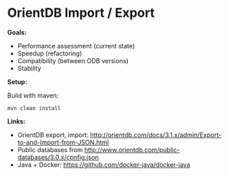 # OrientDB Import / Export

**Goals:**

- Performance assessment (current state)
- Speedup (refactoring)
- Compatibility (between ODB versions)
- Stability

**Setup:**

Build with maven:
```
mvn clean install
```

**Links:**

- OrientDB export, import: http://orientdb.com/docs/3.1.x/admin/Export-to-and-Import-from-JSON.html
- Public databases from http://www.orientdb.com/public-databases/3.0.x/config.json
- Java + Docker: https://github.com/docker-java/docker-java
